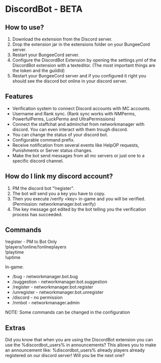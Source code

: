 # DiscordBot - BETA

## How to use?

1. Download the extension from the Discord server.
2. Drop the extension jar in the extensions folder on your BungeeCord server.
3. Restart your BungeeCord server.
4. Configure the DiscordBot Extension by opening the settings.yml of the DiscordBot extension with a texteditor. \(The most important things are the token and the guildId\)
5. Restart your BungeeCord server and if you configured it right you should see the discord bot online in your discord server.

## Features

* Verification system to connect Discord accounts with MC accounts.
* Username and Rank sync. \(Rank sync works with NMPerms, PowerfulPerms, LuckPerms and UltraPermissions\)
* Connect the staffchat and adminchat from networkmanager with discord. You can even interact with them trough discord.
* You can change the status of your discord bot.
* Configurable command prefix.
* Receive notification from several events like HelpOP requests, Punishments or Server status changes.
* Make the bot send messages from all mc servers or just one to a specific discord channel.

## How do I link my discord account?

1. PM the discord bot "!register".
2. The bot will send you a key you have to copy.
3. Then you execute /verify &lt;key&gt; in-game and you will be verified. \(Permission: networkmanager.bot.verify\)
4. The key message got edited by the bot telling you the verification process has succeeded.

## Commands

!register - PM to Bot Only  
!players/!online/!onlineplayers  
!playtime  
!uptime

In-game:  
- /bug - networkmanager.bot.bug  
- /suggestion - networkmanager.bot.suggestion  
- /register - networkmanager.bot.register  
- /unregister - networkmanager.bot.unregister  
- /discord - no permission  
- /nmbot - networkmanager.admin

NOTE: Some commands can be changed in the configuration

## Extras

Did you know that when you are using the DiscordBot extension you can use the %discordbot\_users% in announcements? This allows you to make an announcement like: %discordbot\_users% already players already registered on our discord server! Will you be the next one?

